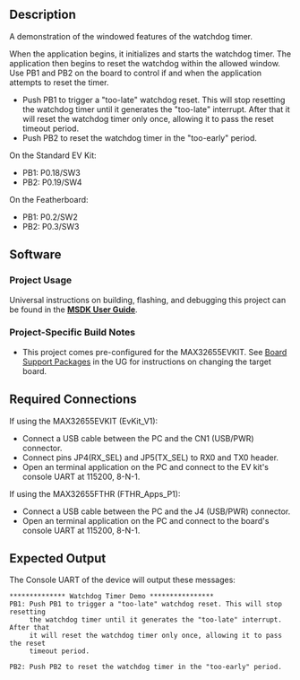 ## Description

A demonstration of the windowed features of the watchdog timer.

When the application begins, it initializes and starts the watchdog timer.  The application then begins to reset the watchdog within the allowed window.  Use PB1 and PB2 on the board to control if and when the application attempts to reset the timer.

- Push PB1 to trigger a "too-late" watchdog reset. This will stop resetting the watchdog timer until it generates the "too-late" interrupt.  After that it will reset the watchdog timer only once, allowing it to pass the reset timeout period.
- Push PB2 to reset the watchdog timer in the "too-early" period.

On the Standard EV Kit:
-	PB1: P0.18/SW3
-	PB2: P0.19/SW4

On the Featherboard:
-	PB1: P0.2/SW2
-	PB2: P0.3/SW3


## Software

### Project Usage

Universal instructions on building, flashing, and debugging this project can be found in the **[MSDK User Guide](https://analogdevicesinc.github.io/msdk/USERGUIDE/)**.

### Project-Specific Build Notes

* This project comes pre-configured for the MAX32655EVKIT.  See [Board Support Packages](https://analogdevicesinc.github.io/msdk/USERGUIDE/#board-support-packages) in the UG for instructions on changing the target board.

## Required Connections
If using the MAX32655EVKIT (EvKit\_V1):
-   Connect a USB cable between the PC and the CN1 (USB/PWR) connector.
-   Connect pins JP4(RX_SEL) and JP5(TX_SEL) to RX0 and TX0  header.
-   Open an terminal application on the PC and connect to the EV kit's console UART at 115200, 8-N-1.

If using the MAX32655FTHR (FTHR\_Apps\_P1):
-   Connect a USB cable between the PC and the J4 (USB/PWR) connector.
-   Open an terminal application on the PC and connect to the board's console UART at 115200, 8-N-1.

## Expected Output

The Console UART of the device will output these messages:

```
************** Watchdog Timer Demo ****************
PB1: Push PB1 to trigger a "too-late" watchdog reset. This will stop resetting
     the watchdog timer until it generates the "too-late" interrupt.  After that
     it will reset the watchdog timer only once, allowing it to pass the reset
     timeout period.

PB2: Push PB2 to reset the watchdog timer in the "too-early" period.
```

